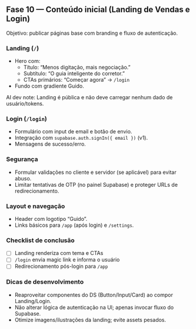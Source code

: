 ## Fase 10 — Conteúdo inicial (Landing de Vendas e Login)

Objetivo: publicar páginas base com branding e fluxo de autenticação.

### Landing (`/`)
- Hero com:
  - Título: “Menos digitação, mais negociação.”
  - Subtítulo: “O guia inteligente do corretor.”
  - CTAs primários: “Começar agora” → `/login`
- Fundo com gradiente Guido.
  
AI dev note: Landing é pública e não deve carregar nenhum dado de usuário/tokens.

### Login (`/login`)
- Formulário com input de email e botão de envio.
- Integração com `supabase.auth.signIn({ email })` (v1).
- Mensagens de sucesso/erro.

### Segurança
- Formular validações no cliente e servidor (se aplicável) para evitar abuso.
- Limitar tentativas de OTP (no painel Supabase) e proteger URLs de redirecionamento.

### Layout e navegação
- Header com logotipo “Guido”.
- Links básicos para `/app` (após login) e `/settings`.

### Checklist de conclusão
- [ ] Landing renderiza com tema e CTAs
- [ ] `/login` envia magic link e informa o usuário
- [ ] Redirecionamento pós-login para `/app`

### Dicas de desenvolvimento
- Reaproveitar componentes do DS (Button/Input/Card) ao compor Landing/Login.
- Não alterar lógica de autenticação na UI; apenas invocar fluxo do Supabase.
- Otimize imagens/ilustrações da landing; evite assets pesados.


